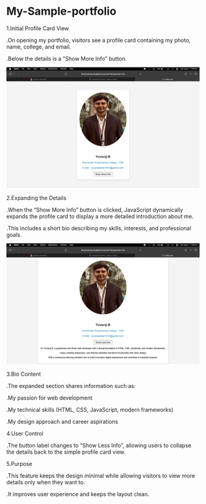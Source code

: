 # My-Sample-portfolio



1.Initial Profile Card View

   .On opening my portfolio, visitors see a profile card containing my photo, name, college, and email.

   .Below the details is a “Show More Info” button.

![image alt](https://github.com/ImYuvi18/My-Sample-portfolio/blob/main/m1.jpeg)

2.Expanding the Details
 
   .When the “Show More Info” button is clicked, JavaScript dynamically expands the profile card to display a more detailed introduction about me.

   .This includes a short bio describing my skills, interests, and professional goals.

![imae alt](https://github.com/ImYuvi18/My-Sample-portfolio/blob/main/m2.jpeg)

3.Bio Content

   .The expanded section shares information such as:

   .My passion for web development

   .My technical skills (HTML, CSS, JavaScript, modern frameworks)

   .My design approach and career aspirations

4.User Control

   .The button label changes to “Show Less Info”, allowing users to collapse the details back to the simple profile card view.

5.Purpose

   .This feature keeps the design minimal while allowing visitors to view more details only when they want to.

   .It improves user experience and keeps the layout clean.
